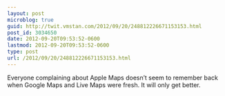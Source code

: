 ```yaml
---
layout: post
microblog: true
guid: http://twit.vmstan.com/2012/09/20/248812226671153153.html
post_id: 3034650
date: 2012-09-20T09:53:52-0600
lastmod: 2012-09-20T09:53:52-0600
type: post
url: /2012/09/20/248812226671153153.html
---
```

Everyone complaining about Apple Maps doesn’t seem to remember back when Google Maps and Live Maps were fresh. It will only get better.
